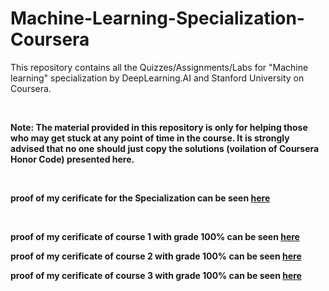 # Machine-Learning-Specialization-Coursera
This repository contains all the Quizzes/Assignments/Labs for "Machine learning" specialization by DeepLearning.AI and Stanford University on Coursera.

<br> 

**Note: The material provided in this repository is only for helping those who may get stuck at any point of time in the course. It is strongly advised that no one should just copy the solutions (voilation of Coursera Honor Code) presented here.**

<br> 

<b> proof of my cerificate for the Specialization can be seen [here](https://www.coursera.org/account/accomplishments/specialization/certificate/UCVRGNY5E28F) </b>

<br>

<b> proof of my cerificate of course 1 with grade 100% can be seen [here](https://coursera.org/share/3dead82c47dbfc4e9cb7abba040070a8) </b> <br>

<b> proof of my cerificate of course 2 with grade 100% can be seen [here](https://www.coursera.org/account/accomplishments/verify/BJBULMPDF5JG) </b> <br>

<b> proof of my cerificate of course 3 with grade 100% can be seen [here](https://www.coursera.org/account/accomplishments/certificate/R6PED3MZWWDN) </b>





